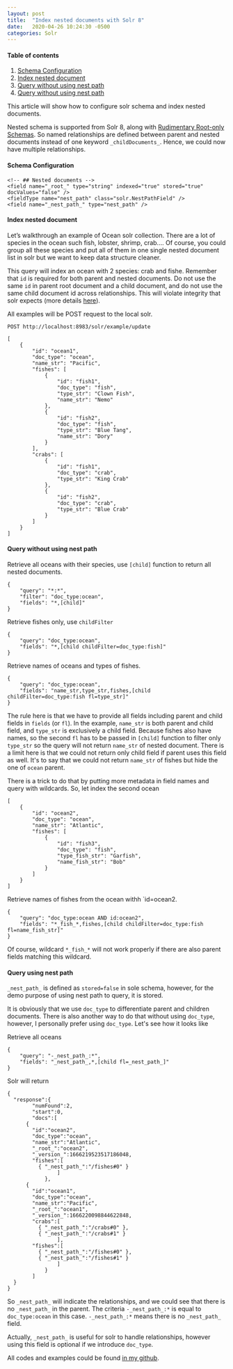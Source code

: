 ```yaml
---
layout: post
title:  "Index nested documents with Solr 8"
date:   2020-04-26 10:24:30 -0500
categories: Solr
---
```


#### Table of contents
1. [Schema Configuration](#schema-configuration)
2. [Index nested document](#index-nested-document)
3. [Query without using nest path](#query-without-using-nest-path)
4. [Query without using nest path](#query-using-nest-path)


This article will show how to configure solr schema and index nested documents.

Nested schema is supported from Solr 8, along with [Rudimentary Root-only Schemas](https://lucene.apache.org/solr/guide/8_0/indexing-nested-documents.html#rudimentary-root-only-schemas). So named relationships are defined between parent and nested documents instead of one keyword `_childDocuments_`. Hence, we could now have multiple relationships.

#### Schema Configuration
```
<!-- ## Nested documents -->
<field name="_root_" type="string" indexed="true" stored="true" docValues="false" />
<fieldType name="nest_path" class="solr.NestPathField" />
<field name="_nest_path_" type="nest_path" />
```

#### Index nested document
Let’s walkthrough an example of Ocean solr collection. There are a lot of species in the ocean such fish, lobster, shrimp, crab.... Of course, you could group all these species and put all of them in one single nested document list in solr but we want to keep data structure cleaner.

This query will index an ocean with 2 species: crab and fishe. Remember that `id` is required for both parent and nested documents. Do not use the same `id` in parent root document and a child document, and do not use the same child document id across relationships. This will violate integrity that solr expects (more details [here](https://lucene.apache.org/solr/guide/8_0/indexing-nested-documents.html#important-maintaining-integrity-with-updates-and-deletes)).

All examples will be POST request to the local solr.
```
POST http://localhost:8983/solr/example/update
```

```
[
	{
		"id": "ocean1",
		"doc_type": "ocean",
		"name_str": "Pacific",
		"fishes": [
			{
				"id": "fish1",
				"doc_type": "fish",
				"type_str": "Clown Fish",
				"name_str": "Nemo"
			},
			{
				"id": "fish2",
				"doc_type": "fish",
				"type_str": "Blue Tang",
				"name_str": "Dory"
			}
		],
		"crabs": [
			{
				"id": "fish1",
				"doc_type": "crab",
				"type_str": "King Crab"
			},
			{
				"id": "fish2",
				"doc_type": "crab",
				"type_str": "Blue Crab"
			}
		]
	}
]
```

#### Query without using nest path
Retrieve all oceans with their species, use `[child]` function to return all nested documents.
```
{
	"query": "*:*",
	"filter": "doc_type:ocean",
	"fields": "*,[child]"
}
```
Retrieve fishes only, use `childFilter`
```
{
	"query": "doc_type:ocean",
	"fields": "*,[child childFilter=doc_type:fish]"
}
```

Retrieve names of oceans and types of fishes.
```
{
	"query": "doc_type:ocean",
	"fields": "name_str,type_str,fishes,[child childFilter=doc_type:fish fl=type_str]"
}

```
The rule here is that we have to provide all fields including parent and child fields in `fields` (or `fl`). In the example, `name_str` is both parent and child field, and `type_str` is exclusively a child field.
Because fishes also have names, so the second `fl` has to be passed in `[child]` function to filter only `type_str` so the query will not return `name_str` of nested document. There is a limit here is that we could not return only child field if parent uses this field as well. It's to say that we could not return `name_str` of fishes but hide the one of `ocean` parent.

There is a trick to do that by putting more metadata in field names and query with wildcards.
So, let index the second ocean
```
[
	{
		"id": "ocean2",
		"doc_type": "ocean",
		"name_str": "Atlantic",
		"fishes": [
			{
				"id": "fish3",
				"doc_type": "fish",
				"type_fish_str": "Garfish",
				"name_fish_str": "Bob"
			}
		]
	}
]
```
Retrieve names of fishes from the ocean withh `id=ocean2.
```
{
	"query": "doc_type:ocean AND id:ocean2",
	"fields": "*_fish_*,fishes,[child childFilter=doc_type:fish fl=name_fish_str]"
}
```
Of course, wildcard `*_fish_*` will not work properly if there are also parent fields matching this wildcard.

#### Query using nest path
`_nest_path_` is defined as `stored=false` in sole schema, however, for the demo purpose of using nest path to query, it is stored.

It is obviously that we use `doc_type` to differentiate parent and children documents. There is also another way to do that without using `doc_type`, however, I personally prefer using `doc_type`.
Let's see how it looks like

Retrieve all oceans
```
{
    "query": "-_nest_path_:*",
    "fields": "_nest_path_,*,[child fl=_nest_path_]"
}
```
Solr will return
```
{
  "response":{
		"numFound":2,
		"start":0,
		"docs":[
      {
        "id":"ocean2",
        "doc_type":"ocean",
        "name_str":"Atlantic",
        "_root_":"ocean2",
        "_version_":1666219523517186048,
        "fishes":[
          { "_nest_path_":"/fishes#0" }
				]
			},
      {
        "id":"ocean1",
        "doc_type":"ocean",
        "name_str":"Pacific",
        "_root_":"ocean1",
        "_version_":1666220098844622848,
        "crabs":[
          { "_nest_path_":"/crabs#0" },
          { "_nest_path_":"/crabs#1" }
				],
        "fishes":[
          { "_nest_path_":"/fishes#0" },
          { "_nest_path_":"/fishes#1" }
				]
			}
		]
  }
}
```
So `_nest_path_` will indicate the relationships, and we could see that there is no `_nest_path_` in the parent. The criteria `-_nest_path_:*` is equal to `doc_type:ocean` in this case. `-_nest_path_:*` means there is no `_nest_path_` field.

Actually, `_nest_path_` is useful for solr to handle relationships, however using this field is optional if we introduce `doc_type`.

All codes and examples could be found [in my github](https://github.com/lenguyenhaohiep/solr8-nested-documents).
